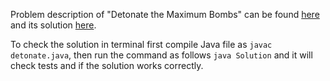 Problem description of "Detonate the Maximum Bombs" can be found [here](https://leetcode.com/problems/detonate-the-maximum-bombs/description/) and its solution [here](https://github.com/aurimas13/Solutions-To-Problems/blob/main/LeetCode/Java%20Solutions/Detonate%20the%20Maximum%20Bombs/detonate.java).

To check the solution in terminal first compile Java file as `javac detonate.java`, then run the command as follows `java Solution` and it will check tests and if the solution works correctly.
